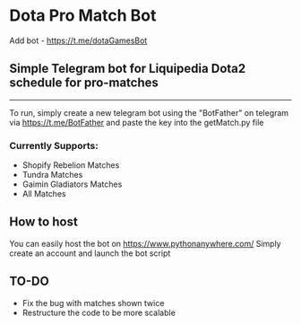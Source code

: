 # Dota Pro Match Bot

Add bot - https://t.me/dotaGamesBot

## Simple Telegram bot for Liquipedia Dota2 schedule for pro-matches
---
To run, simply create a new telegram bot using the "BotFather" on telegram via https://t.me/BotFather and paste the key into the getMatch.py file

### Currently Supports:

- Shopify Rebelion Matches
- Tundra Matches
- Gaimin Gladiators Matches
- All Matches

## How to host
You can easily host the bot on https://www.pythonanywhere.com/
Simply create an account and launch the bot script

## TO-DO
- Fix the bug with matches shown twice
- Restructure the code to be more scalable
